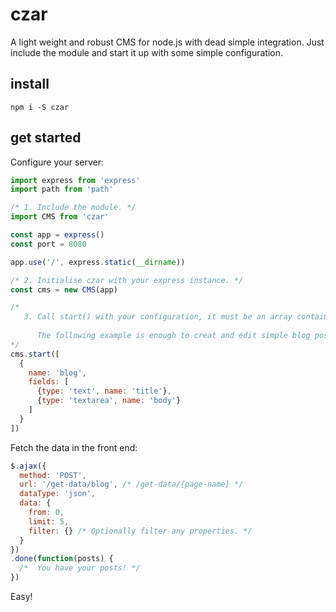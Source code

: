 # czar

A light weight and robust CMS for node.js with dead simple integration. Just include the module and start it up with some simple configuration.


## install

`npm i -S czar`

## get started

Configure your server:

```javascript
import express from 'express'
import path from 'path'

/* 1. Include the module. */
import CMS from 'czar'

const app = express()
const port = 8080

app.use('/', express.static(__dirname))

/* 2. Initialise czar with your express instance. */
const cms = new CMS(app)

/*
   3. Call start() with your configuration, it must be an array containing sections.
  
      The following example is enough to creat and edit simple blog posts.
*/
cms.start([
  {
    name: 'blog',
    fields: [
      {type: 'text', name: 'title'},
      {type: 'textarea', name: 'body'}
    ]
  }
])
```

Fetch the data in the front end:

```javascript
$.ajax({
  method: 'POST',
  url: '/get-data/blog', /* /get-data/{page-name} */
  dataType: 'json',
  data: {
    from: 0,
    limit: 5,
    filter: {} /* Optionally filter any properties. */
  }
})
.done(function(posts) {
  /*  You have your posts! */
})
```

Easy!
